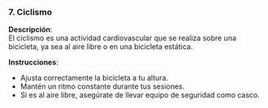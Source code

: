 ### 7. **Ciclismo**

**Descripción**:  
El ciclismo es una actividad cardiovascular que se realiza sobre una bicicleta, ya sea al aire libre o en una bicicleta estática.

**Instrucciones**:  
- Ajusta correctamente la bicicleta a tu altura.
- Mantén un ritmo constante durante tus sesiones.
- Si es al aire libre, asegúrate de llevar equipo de seguridad como casco.

